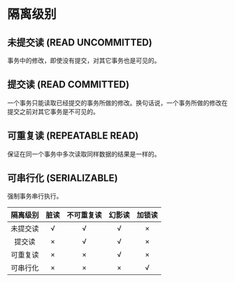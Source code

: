 # 隔离级别

## 未提交读 (READ UNCOMMITTED)

事务中的修改，即使没有提交，对其它事务也是可见的。

## 提交读 (READ COMMITTED)

一个事务只能读取已经提交的事务所做的修改。换句话说，一个事务所做的修改在提交之前对其它事务是不可见的。

## 可重复读 (REPEATABLE READ)

保证在同一个事务中多次读取同样数据的结果是一样的。

## 可串行化 (SERIALIZABLE)

强制事务串行执行。

| 隔离级别 | 脏读 | 不可重复读 | 幻影读 | 加锁读 |
| :------: | :--: | :--------: | :----: | :----: |
| 未提交读 |  √   |     √      |   √    |   ×    |
|  提交读  |  ×   |     √      |   √    |   ×    |
| 可重复读 |  ×   |     ×      |   √    |   ×    |
| 可串行化 |  ×   |     ×      |   ×    |   √    |
